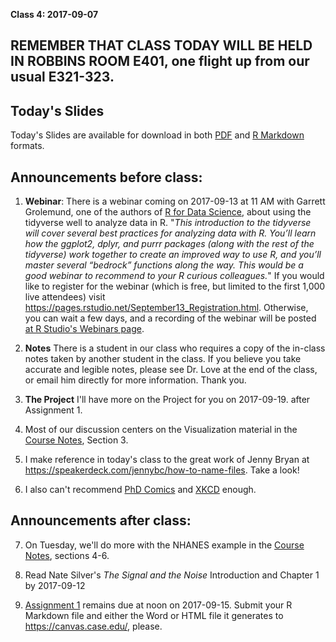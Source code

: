 **Class 4: 2017-09-07**

## REMEMBER THAT CLASS TODAY WILL BE HELD IN ROBBINS ROOM E401, one flight up from our usual E321-323.

## Today's Slides

Today's Slides are available for download in both [PDF](https://github.com/THOMASELOVE/431slides/blob/master/class_04/431_2017_class-04-slides.pdf) and [R Markdown](https://github.com/THOMASELOVE/431slides/blob/master/class_04/431_2017_class-04-slides.Rmd) formats.

## Announcements before class:

1. **Webinar**: There is a webinar coming on 2017-09-13 at 11 AM with Garrett Grolemund, one of the authors of [R for Data Science](http://r4ds.had.co.nz/), about
using the tidyverse well to analyze data in R. "*This introduction to the tidyverse will cover several best practices for analyzing data with R. You’ll learn how the ggplot2, dplyr, and purrr packages (along with the rest of the tidyverse) work together to create an improved way to use R, and you’ll master several “bedrock” functions along the way. This would be a good webinar to recommend to your R curious colleagues.*" If you would like to register for the webinar (which is free, but limited to the first 1,000 live attendees) visit 
https://pages.rstudio.net/September13_Registration.html. Otherwise, you can wait a few days, and a recording of the webinar will be posted [at R Studio's Webinars page](https://www.rstudio.com/resources/webinars/).

2. **Notes** There is a student in our class who requires a copy of the in-class notes taken by another student in the class. If you believe you take accurate and legible notes, please see Dr. Love at the end of the class, or email him directly for more information. Thank you.

3. **The Project** I'll have more on the Project for you on 2017-09-19. after Assignment 1.

4. Most of our discussion centers on the Visualization material in the [Course Notes](https://thomaselove.github.io/431notes/), Section 3.

5. I make reference in today's class to the great work of Jenny Bryan at https://speakerdeck.com/jennybc/how-to-name-files. Take a look!

6. I also can't recommend [PhD Comics](http://phdcomics.com/comics/archive.php?comicid=1531) and [XKCD](https://xkcd.com/1179/) enough.

## Announcements after class:

7. On Tuesday, we'll do more with the NHANES example in the [Course Notes](https://thomaselove.github.io/431notes/), sections 4-6.

8. Read Nate Silver's *The Signal and the Noise* Introduction and Chapter 1 by 2017-09-12

9. [Assignment 1](https://github.com/THOMASELOVE/431homework/blob/master/431-2017_assignment-1.md) remains due at noon on 2017-09-15. Submit your R Markdown file and either the Word or HTML file it generates to https://canvas.case.edu/, please.
